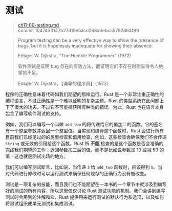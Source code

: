 # 测试

> [ch11-00-testing.md](https://github.com/rust-lang/book/blob/master/second-edition/src/ch11-00-testing.md)
> <br>
> commit 1047433147b27d19e5acc068a0ebca5782d64f99

> Program testing can be a very effective way to show the presence of bugs, but it is hopelessly inadequate for showing their absence.
>
> Edsger W. Dijkstra, "The Humble Programmer" (1972)
>
> 软件测试是证明 bug 存在的有效方法，而证明它们不存在时则显得令人绝望的不足。
>
> Edsger W. Dijkstra，【谦卑的程序员】（1972）

程序的正确性意味着代码如我们期望的那样运行。Rust 是一个非常注重正确性的编程语言，不过正确性是一个难以证明的复杂主题。Rust 的类型系统在此问题上下了很大的功夫，不过它不可能捕获所有种类的错误。为此，Rust 也在语言本身包含了编写软件测试的支持。

例如，我们可以编写一个叫做 `add_two` 的将传递给它的值加二的函数。它的签名有一个整型参数并返回一个整型值。当实现和编译这个函数时，Rust 会进行所有目前我们已经见过的的类型检查和借用检查，例如，这些检查会确保我们不会传递 `String` 或无效的引用给这个函数。Rust 所 **不能** 检查的是这个函数是否会准确的完成我们期望的工作：返回参数加二后的值，而不是比如说参数加 10 或减 50 的值！这也就是测试出场的地方。

我们可以编写测试断言，比如说，当传递 `3` 给 `add_two` 函数时，应该得到 `5`。当对代码进行修改时可以运行测试来确保任何现存的正确行为没有被改变。

测试是一项复杂的技能，而且我们也不能期望在一本书的一个章节中就涉及到编写好的测试的所有内容，所以这里仅仅讨论 Rust 测试功能的机制。我们会讲到编写测试时会用到的注解和宏，Rust 提供用来运行测试的默认行为和选项，以及如何将测试组织成单元测试和集成测试。